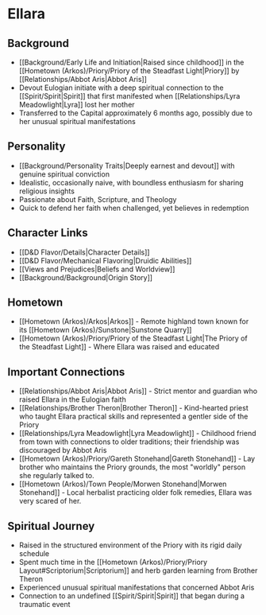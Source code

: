 # Ellara

## Background

- [[Background/Early Life and Initiation|Raised since childhood]] in the [[Hometown (Arkos)/Priory/Priory of the Steadfast Light|Priory]] by [[Relationships/Abbot Aris|Abbot Aris]]
- Devout Eulogian initiate with a deep spiritual connection to the [[Spirit/Spirit|Spirit]] that first manifested when [[Relationships/Lyra Meadowlight|Lyra]] lost her mother
- Transferred to the Capital approximately 6 months ago, possibly due to her unusual spiritual manifestations

## Personality

- [[Background/Personality Traits|Deeply earnest and devout]] with genuine spiritual conviction
- Idealistic, occasionally naive, with boundless enthusiasm for sharing religious insights
- Passionate about Faith, Scripture, and Theology
- Quick to defend her faith when challenged, yet believes in redemption
  
## Character Links
- [[D&D Flavor/Details|Character Details]]
- [[D&D Flavor/Mechanical Flavoring|Druidic Abilities]]
- [[Views and Prejudices|Beliefs and Worldview]]
- [[Background/Background|Origin Story]]
## Hometown

- [[Hometown (Arkos)/Arkos|Arkos]] - Remote highland town known for its [[Hometown (Arkos)/Sunstone|Sunstone Quarry]]
- [[Hometown (Arkos)/Priory/Priory of the Steadfast Light|The Priory of the Steadfast Light]] - Where Ellara was raised and educated

## Important Connections

- [[Relationships/Abbot Aris|Abbot Aris]] - Strict mentor and guardian who raised Ellara in the Eulogian faith
- [[Relationships/Brother Theron|Brother Theron]] - Kind-hearted priest who taught Ellara practical skills and represented a gentler side of the Priory
- [[Relationships/Lyra Meadowlight|Lyra Meadowlight]] - Childhood friend from town with connections to older traditions; their friendship was discouraged by Abbot Aris
- [[Hometown (Arkos)/Priory/Gareth Stonehand|Gareth Stonehand]] - Lay brother who maintains the Priory grounds, the most "worldly" person she regularly talked to.
- [[Hometown (Arkos)/Town People/Morwen Stonehand|Morwen Stonehand]] - Local herbalist practicing older folk remedies, Ellara was very scared of her.

## Spiritual Journey

- Raised in the structured environment of the Priory with its rigid daily schedule
- Spent much time in the [[Hometown (Arkos)/Priory/Priory Layout#Scriptorium|Scriptorium]] and herb garden learning from Brother Theron
- Experienced unusual spiritual manifestations that concerned Abbot Aris
- Connection to an undefined [[Spirit/Spirit|Spirit]] that began during a traumatic event